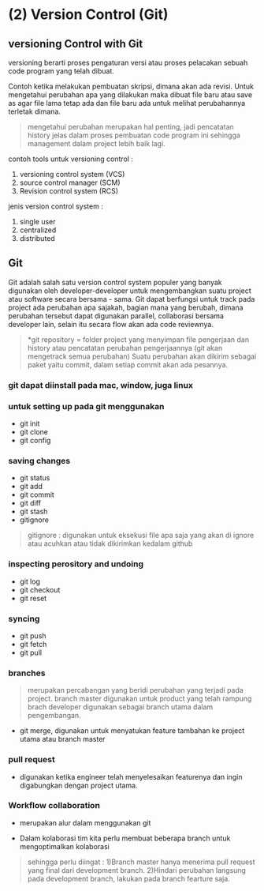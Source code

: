 # (2)  Version Control (Git)

## versioning Control with Git

versioning berarti proses pengaturan versi atau proses pelacakan sebuah code program yang telah dibuat.

Contoh ketika melakukan pembuatan skripsi, dimana akan ada revisi. Untuk mengetahui perubahan apa yang dilakukan maka dibuat file baru atau save as agar file lama tetap ada dan file baru ada untuk melihat perubahannya terletak dimana.

> mengetahui perubahan merupakan hal penting, jadi pencatatan history jelas dalam proses pembuatan code program ini sehingga  management dalam project lebih baik lagi.

contoh tools untuk versioning control :
1. versioning control system (VCS)
2. source control manager (SCM)
3. Revision control system (RCS)
 
jenis version control system :
1. single user
2. centralized
3. distributed

## Git
Git adalah salah satu version control system populer yang banyak digunakan oleh developer-developer untuk mengembangkan suatu project atau software secara bersama - sama.
Git dapat berfungsi untuk track pada project ada perubahan apa sajakah, bagian mana yang berubah, dimana perubahan tersebut dapat digunakan parallel, collaborasi bersama developer lain, selain itu secara flow akan ada code reviewnya.
>*git repository = folder project yang menyimpan file pengerjaan dan history atau pencatatan perubahan pengerjaannya
(git akan mengetrack semua perubahan)
Suatu perubahan akan dikirim sebagai paket yaitu commit, dalam setiap commit akan ada pesannya.

### git dapat diinstall pada mac, window, juga linux

### untuk setting up pada git menggunakan 

- git init
- git clone
- git config

### saving changes

- git status
- git add
- git commit
- git diff
- git stash
- gitignore
>gitignore : digunakan untuk eksekusi file apa saja yang akan di ignore atau acuhkan atau tidak dikirimkan kedalam github

### inspecting perository and undoing

- git log
- git checkout
- git reset

### syncing

- git push
- git fetch
- git pull

### branches
> merupakan percabangan yang beridi perubahan yang terjadi pada project.
> branch master digunakan untuk product yang telah rampung
> brach developer digunakan sebagai branch utama dalam pengembangan.

- git merge, digunakan untuk menyatukan feature tambahan ke project utama atau branch master

### pull request

- digunakan ketika engineer telah menyelesaikan featurenya dan ingin digabungkan dengan project utama.

### Workflow collaboration
- merupakan alur dalam menggunakan git

- Dalam kolaborasi tim kita perlu membuat beberapa branch untuk mengoptimalkan kolaborasi

> sehingga perlu diingat :
1)Branch master hanya menerima pull request yang final dari development branch.
2)Hindari perubahan langsung pada development branch, lakukan pada branch fearture saja.